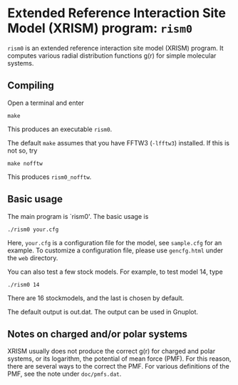 # Extended Reference Interaction Site Model (XRISM) program: `rism0` #


`rism0` is an extended reference interaction site model (XRISM) program.
It computes various radial distribution functions g(r)
for simple molecular systems.



## Compiling ##

Open a terminal and enter
```
make
```
This produces an executable `rism0`.

The default `make` assumes that you have FFTW3 (`-lfftw3`) installed.
If this is not so, try
```
make nofftw
```
This produces `rism0_nofftw`.



## Basic usage ##

The main program is `rism0'.
The basic usage is
```
./rism0 your.cfg
```

Here, `your.cfg` is a configuration file for the model,
see `sample.cfg` for an example.
To customize a configuration file,
please use `gencfg.html` under the `web` directory.

You can also test a few stock models.
For example, to test model 14, type
```
./rism0 14
```
There are 16 stockmodels, and the last is chosen by default.

The default output is out.dat.
The output can be used in Gnuplot.



## Notes on charged and/or polar systems ##

XRISM usually does not produce the correct g(r)
for charged and polar systems, or its logarithm,
the potential of mean force (PMF).
For this reason, there are several ways to the correct the PMF.
For various definitions of the PMF,
see the note under `doc/pmfs.dat`.

